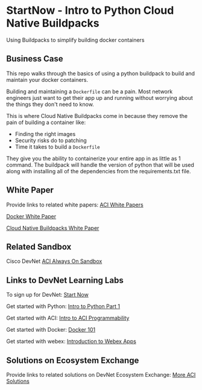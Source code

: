 # StartNow - Intro to Python Cloud Native Buildpacks

Using Buildpacks to simplify building docker containers

## Business Case

This repo walks through the basics of using a python buildpack to build and maintain your docker containers.

Building and maintaining a `Dockerfile` can be a pain. Most network engineers just want to get their app up and running without worrying about the things they don't need to know.

This is where Cloud Native Buildpacks come in because they remove the pain of building a container like:

- Finding the right images
- Security risks do to patching
- Time it takes to build a `Dockerfile`

They give you the ability to containerize your entire app in as little as 1 command. The buildpack will handle the version of python that will be used along with installing all of the dependencies from the requirements.txt file.

## White Paper

Provide links to related white papers:
[ACI White Papers](https://www.cisco.com/c/en/us/solutions/data-center-virtualization/application-centric-infrastructure/white-paper-listing.html)

[Docker White Paper](https://www.docker.com/taxonomy/term/4955)

[Cloud Native Buildpacks White Paper](https://tanzu.vmware.com/content/blog/cloud-native-buildpacks-for-kubernetes-and-beyond)

## Related Sandbox

Cisco DevNet [ACI Always On Sandbox](https://devnetsandbox.cisco.com/RM/Topology)

## Links to DevNet Learning Labs

To sign up for DevNet: [Start Now](http://cs.co/startnowduan)

Get started with Python: [Intro to Python Part 1](https://developer.cisco.com/learning/lab/intro-python-part1/step/1)

Get started with ACI: [Intro to ACI Programmability](https://developer.cisco.com/learning/lab/sbx-intro-aci-02_programmability-options/step/1)

Get started with Docker: [Docker 101](https://developer.cisco.com/learning/lab/docker-101/step/1)

Get started with webex: [Introduction to Webex Apps](https://developer.cisco.com/learning/labs/collab-webex-apps/step/1)

## Solutions on Ecosystem Exchange

Provide links to related solutions on DevNet Ecosystem Exchange:
[More ACI Solutions](https://developer.cisco.com/network-automation/listing/#page=1&product=ACI)
